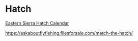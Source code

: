 # Hatch

[Eastern Sierra Hatch Calendar](https://calendar.google.com/calendar/u/0?cid=OTdiNjhjOGM1ZjJmOTVkNDBkMDc3NzBhYTY3YTE1NjU0OTU1N2E0OTVhMjRmMDY2YTAzZDI5OTEzNDMzNzI2MkBncm91cC5jYWxlbmRhci5nb29nbGUuY29t)

<https://askaboutflyfishing.fliesforsale.com/match-the-hatch/>
